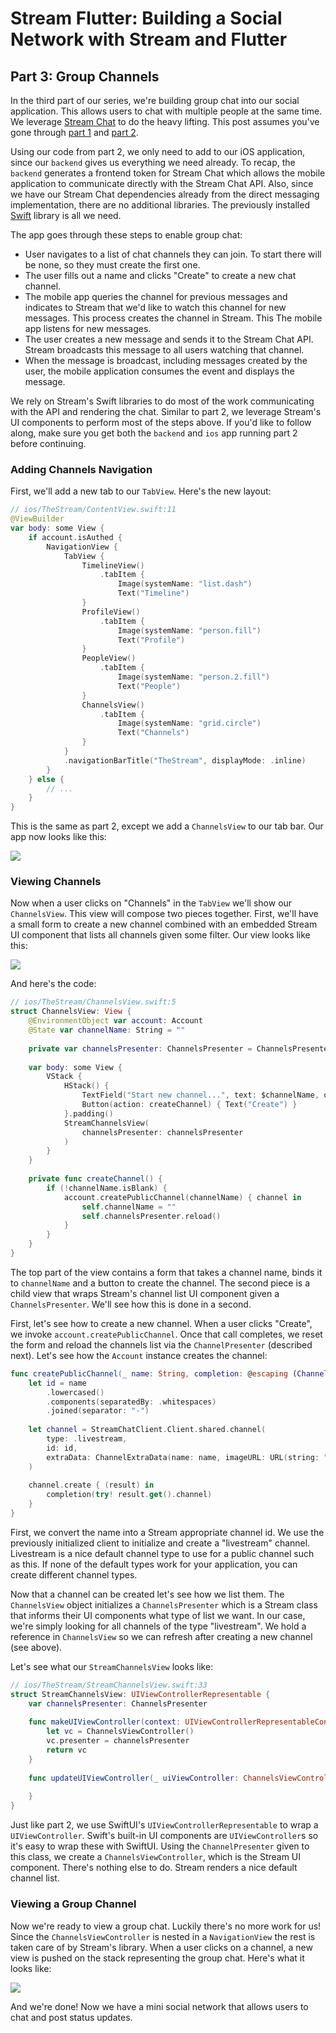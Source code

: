 # Stream Flutter: Building a Social Network with Stream and Flutter
## Part 3: Group Channels

In the third part of our series, we're building group chat into our social application. This allows users to chat with multiple people at the same time. We leverage [Stream Chat](https://getstream.io/chat/) to do the heavy lifting. This post assumes you've gone through [part 1](https://github.com/psylinse/the-stream-swiftui/tree/1-social) and [part 2](https://github.com/the-stream-swiftui/tree/2-messaging). 

Using our code from part 2, we only need to add to our iOS application, since our `backend` gives us everything we need already. To recap, the `backend` generates a frontend token for Stream Chat which allows the mobile application to communicate directly with the Stream Chat API. Also, since we have our Stream Chat dependencies already from the direct messaging implementation, there are no additional libraries. The previously installed [Swift](https://github.com/GetStream/stream-chat-swift) library is all we need.

The app goes through these steps to enable group chat:

* User navigates to a list of chat channels they can join. To start there will be none, so they must create the first one.
* The user fills out a name and clicks "Create" to create a new chat channel.
* The mobile app queries the channel for previous messages and indicates to Stream that we'd like to watch this channel for new messages. This process creates the channel in Stream. This The mobile app listens for new messages.
* The user creates a new message and sends it to the Stream Chat API. Stream broadcasts this message to all users watching that channel. 
* When the message is broadcast, including messages created by the user, the mobile application consumes the event and displays the message.

We rely on Stream's Swift libraries to do most of the work communicating with the API and rendering the chat. Similar to part 2, we leverage Stream's UI components to perform most of the steps above. If you'd like to follow along, make sure you get both the `backend` and `ios` app running part 2 before continuing.

### Adding Channels Navigation

First, we'll add a new tab to our `TabView`. Here's the new layout:

```swift
// ios/TheStream/ContentView.swift:11
@ViewBuilder
var body: some View {
    if account.isAuthed {
        NavigationView {
            TabView {
                TimelineView()
                    .tabItem {
                        Image(systemName: "list.dash")
                        Text("Timeline")
                }
                ProfileView()
                    .tabItem {
                        Image(systemName: "person.fill")
                        Text("Profile")
                }
                PeopleView()
                    .tabItem {
                        Image(systemName: "person.2.fill")
                        Text("People")
                }
                ChannelsView()
                    .tabItem {
                        Image(systemName: "grid.circle")
                        Text("Channels")
                }
            }
            .navigationBarTitle("TheStream", displayMode: .inline)
        }
    } else {
        // ...
    }
}
```

This is the same as part 2, except we add a `ChannelsView` to our tab bar. Our app now looks like this:

![](images/tabview.png)

### Viewing Channels

Now when a user clicks on "Channels" in the `TabView` we'll show our `ChannelsView`. This view will compose two pieces together. First, we'll have a small form to create a new channel combined with an embedded Stream UI component that lists all channels given some filter. Our view looks like this:

![](images/channels-list.png)

And here's the code:

```swift
// ios/TheStream/ChannelsView.swift:5
struct ChannelsView: View {
    @EnvironmentObject var account: Account
    @State var channelName: String = ""
    
    private var channelsPresenter: ChannelsPresenter = ChannelsPresenter(filter: .in("type", ["livestream"]))
    
    var body: some View {
        VStack {
            HStack() {
                TextField("Start new channel...", text: $channelName, onCommit: createChannel)
                Button(action: createChannel) { Text("Create") }
            }.padding()
            StreamChannelsView(
                channelsPresenter: channelsPresenter
            )
        }
    }
    
    private func createChannel() {
        if (!channelName.isBlank) {
            account.createPublicChannel(channelName) { channel in
                self.channelName = ""
                self.channelsPresenter.reload()
            }
        }
    }
}
```

The top part of the view contains a form that takes a channel name, binds it to `channelName` and a button to create the channel. The second piece is a child view that wraps Stream's channel list UI component given a `ChannelsPresenter`. We'll see how this is done in a second.

First, let's see how to create a new channel. When a user clicks "Create", we invoke `account.createPublicChannel`. Once that call completes, we reset the form and reload the channels list via the `ChannelPresenter` (described next). Let's see how the `Account` instance creates the channel:

```swift
func createPublicChannel(_ name: String, completion: @escaping (Channel) -> Void) {
    let id = name
        .lowercased()
        .components(separatedBy: .whitespaces)
        .joined(separator: "-")
    
    let channel = StreamChatClient.Client.shared.channel(
        type: .livestream,
        id: id,
        extraData: ChannelExtraData(name: name, imageURL: URL(string: "https://robohash.org/\(id).png"))
    )
    
    channel.create { (result) in
        completion(try! result.get().channel)
    }
}
```

First, we convert the name into a Stream appropriate channel id. We use the previously initialized client to initialize and create a "livestream" channel. Livestream is a nice default channel type to use for a public channel such as this. If none of the default types work for your application, you can create different channel types.

Now that a channel can be created let's see how we list them. The `ChannelsView` object initializes a `ChannelsPresenter` which is a Stream class that informs their UI components what type of list we want. In our case, we're simply looking for all channels of the type "livestream". We hold a reference in `ChannelsView` so we can refresh after creating a new channel (see above).

Let's see what our `StreamChannelsView` looks like:

```swift
// ios/TheStream/StreamChannelsView.swift:33
struct StreamChannelsView: UIViewControllerRepresentable {
    var channelsPresenter: ChannelsPresenter
    
    func makeUIViewController(context: UIViewControllerRepresentableContext<StreamChannelsView>) -> ChannelsViewController {
        let vc = ChannelsViewController()
        vc.presenter = channelsPresenter
        return vc
    }
    
    func updateUIViewController(_ uiViewController: ChannelsViewController, context: UIViewControllerRepresentableContext<StreamChannelsView>) {
        
    }
}
```

Just like part 2, we use SwiftUI's `UIViewControllerRepresentable` to wrap a `UIViewController`. Swift's built-in UI components are `UIViewController`s so it's easy to wrap these with SwiftUI. Using the `ChannelPresenter` given to this class, we create a `ChannelsViewController`, which is the Stream UI component. There's nothing else to do. Stream renders a nice default channel list.

### Viewing a Group Channel

Now we're ready to view a group chat. Luckily there's no more work for us! Since the `ChannelsViewController` is nested in a `NavigationView` the rest is taken care of by Stream's library. When a user clicks on a channel, a new view is pushed on the stack representing the group chat. Here's what it looks like:

![](images/group-chat.png)

And we're done! Now we have a mini social network that allows users to chat and post status updates.
